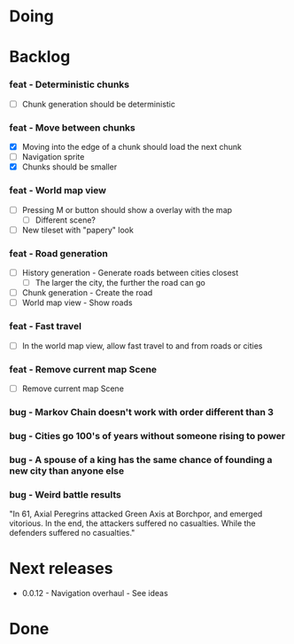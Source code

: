 # Doing


# Backlog

### feat - Deterministic chunks
- [ ] Chunk generation should be deterministic
### feat - Move between chunks
- [x] Moving into the edge of a chunk should load the next chunk
- [ ] Navigation sprite
- [x] Chunks should be smaller
### feat - World map view
- [ ] Pressing M or button should show a overlay with the map
	- [ ] Different scene?
- [ ] New tileset with "papery" look
### feat - Road generation
- [ ] History generation - Generate roads between cities closest
	- [ ] The larger the city, the further the road can go
- [ ] Chunk generation - Create the road
- [ ] World map view - Show roads
### feat - Fast travel
- [ ] In the world map view, allow fast travel to and from roads or cities
### feat - Remove current map Scene
- [ ] Remove current map Scene
### bug - Markov Chain doesn't work with order different than 3

### bug - Cities go 100's of years without someone rising to power

### bug - A spouse of a king has the same chance of founding a new city than anyone else

### bug - Weird battle results

"In 61, Axial Peregrins attacked Green Axis at Borchpor, and emerged vitorious.
In the end, the attackers suffered no casualties. While the defenders suffered no casualties."

# Next releases

- 0.0.12 - Navigation overhaul - See ideas
# Done
